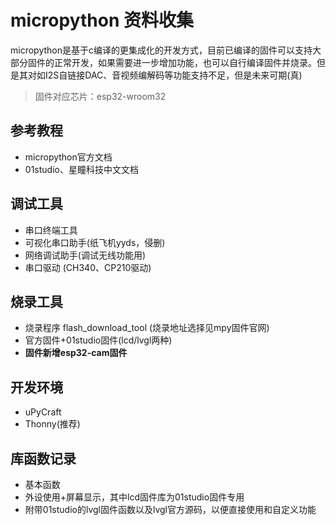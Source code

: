 # micropython 资料收集
micropython是基于c编译的更集成化的开发方式，目前已编译的固件可以支持大部分固件的正常开发，如果需要进一步增加功能，也可以自行编译固件并烧录。但是其对如I2S自链接DAC、音视频编解码等功能支持不足，但是未来可期(真)
> 固件对应芯片：esp32-wroom32
## 参考教程
* micropython官方文档
* 01studio、星瞳科技中文文档
## 调试工具
* 串口终端工具
* 可视化串口助手(纸飞机yyds，侵删)
* 网络调试助手(调试无线功能用)
* 串口驱动 (CH340、CP210驱动)
## 烧录工具
* 烧录程序 flash_download_tool (烧录地址选择见mpy固件官网)
* 官方固件+01studio固件(lcd/lvgl两种)
* <b>固件新增esp32-cam固件</b>
## 开发环境
* uPyCraft
* Thonny(推荐)
## 库函数记录
* 基本函数
* 外设使用+屏幕显示，其中lcd固件库为01studio固件专用
* 附带01studio的lvgl固件函数以及lvgl官方源码，以便直接使用和自定义功能
